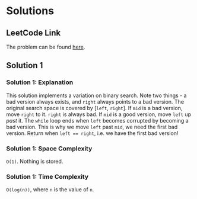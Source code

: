 # Solutions

## LeetCode Link

The problem can be found [here](https://leetcode.com/problems/first-bad-version/).

## Solution 1

### Solution 1: Explanation

This solution implements a variation on binary search.
Note two things - a bad version always exists, and `right`
always points to a bad version. The original search
space is covered by [`left`, `right`]. If `mid` is
a bad version, move `right` to it. `right` is always
bad. If `mid` is a good version, move `left` up _past_ it.
The `while` loop ends when `left` becomes corrupted
by becoming a bad version. This is why we move `left`
past `mid`, we need the first bad version. Return
when `left == right`, i.e. we have the first bad version!

### Solution 1: Space Complexity

`O(1)`. Nothing is stored.

### Solution 1: Time Complexity

`O(log(n))`, where `n` is the value of `n`.
